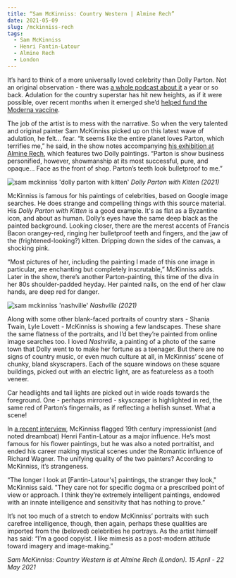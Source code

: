 ```yaml
---
title: “Sam McKinniss: Country Western | Almine Rech”
date: 2021-05-09
slug: /mckinniss-rech
tags:
  - Sam McKinniss
  - Henri Fantin-Latour
  - Almine Rech
  - London
---
```


It’s hard to think of a more universally loved celebrity than Dolly Parton. Not an original observation - there was [a whole podcast about it](https://www.wnycstudios.org/podcasts/dolly-partons-america) a year or so back. Adulation for the country superstar has hit new heights, as if it were possible, over recent months when it emerged she’d [helped fund the Moderna vaccine](https://www.theguardian.com/music/2020/nov/17/dolly-parton-partly-funded-moderna-covid-vaccine-research).

The job of the artist is to mess with the narrative. So when the very talented and original painter Sam McKinniss picked up on this latest wave of adulation, he felt… fear. “It seems like the entire planet loves Parton, which terrifies me,” he said, in the show notes accompanying [his exhibition at Almine Rech](https://www.alminerech.com/exhibitions/7320-sam-mckinniss), which features two Dolly paintings. “Parton is show business personified, however, showmanship at its most successful, pure, and opaque… Face as the front of shop. Parton’s teeth look bulletproof to me.”

![sam mckinniss 'dolly parton with kitten'](/mckinniss-rech-1.jpg)
*Dolly Parton with Kitten (2021)*

McKinniss is famous for his paintings of celebrities, based on Google image searches. He does strange and compelling things with this source material. His *Dolly Parton with Kitten* is a good example. It's as flat as a Byzantine icon, and about as human. Dolly’s eyes have the same deep black as the painted background. Looking closer, there are the merest accents of Francis Bacon orangey-red, ringing her bulletproof teeth and fingers, and the jaw of the (frightened-looking?) kitten. Dripping down the sides of the canvas, a shocking pink.

“Most pictures of her, including the painting I made of this one image in particular, are enchanting but completely inscrutable,” McKinniss adds. Later in the show, there’s another Parton-painting, this time of the diva in her 80s shoulder-padded heyday. Her painted nails, on the end of her claw hands, are deep red for danger.

![sam mckinniss 'nashville'](/mckinniss-rech-2.jpg)
*Nashville (2021)*

Along with some other blank-faced portraits of country stars - Shania Twain, Lyle Lovett - McKinniss is showing a few landscapes. These share the same flatness of the portraits, and I’d bet they’re painted from online image searches too. I loved *Nashville*, a painting of a photo of the same town that Dolly went to to make her fortune as a teenager. But there are no signs of country music, or even much culture at all, in McKinniss’ scene of chunky, bland skyscrapers. Each of the square windows on these square buildings, picked out with an electric light, are as featureless as a tooth veneer.

Car headlights and tail lights are picked out in wide roads towards the foreground. One - perhaps mirrored - skyscraper is highlighted in red, the same red of Parton’s fingernails, as if reflecting a hellish sunset. What a scene!

In [a recent interview](https://www.ssense.com/en-us/editorial/culture/famous-feelings-with-painter-sam-mckinniss), McKinniss flagged 19th century impressionist (and noted dreamboat) Henri Fantin-Latour as a major influence. He’s most famous for his flower paintings, but he was also a noted portraitist, and ended his career making mystical scenes under the Romantic influence of Richard Wagner. The unifying quality of the two painters? According to McKinniss, it’s strangeness.

“The longer I look at [Fantin-Latour's] paintings, the stranger they look," McKinniss said. "They care not for specific dogma or a prescribed point of view or approach. I think they’re extremely intelligent paintings, endowed with an innate intelligence and sensitivity that has nothing to prove.”

It’s not too much of a stretch to endow McKinniss’ portraits with such carefree intelligence, though, then again, perhaps these qualities are imported from the (beloved) celebrities he portrays. As the artist himself has said: “I’m a good copyist. I like mimesis as a post-modern attitude toward imagery and image-making.”

*Sam McKinniss: Country Western is at Almine Rech (London). 15 April - 22 May 2021*
